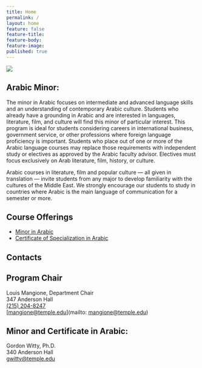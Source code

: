 ```yaml
---
title: Home
permalink: /
layout: home
feature: false
feature-title: 
feature-body: 
feature-image: 
published: true
---
```

![]({{site.baseurl}}/media/iStock_Arabic%20Nabawi%20Mosque.jpg)

## Arabic Minor:

The minor in Arabic focuses on intermediate and advanced language skills and an understanding of contemporary Arabic culture. Students who already have a grounding in Arabic and are interested in languages, literature, film, and culture will find this minor of particular interest. This program is ideal for students considering careers in international business, government service, or other professions where foreign language proficiency is important. Students who place out of one or more of the Arabic language courses may replace those requirements with independent study or electives as approved by the Arabic faculty advisor. Electives must focus exclusively on Arab literature, film, history, or culture.

Arabic courses in literature, film and popular culture — all given in translation — invite students from any major to develop familiarity with the cultures of the Middle East. We strongly encourage our students to study in countries where Arabic is the main language of communication for a semester or more.

## Course Offerings

- [Minor in Arabic](http://bulletin.temple.edu/undergraduate/liberal-arts/arabic/arabic-minor/)
- [Certificate of Specialization in Arabic](http://bulletin.temple.edu/undergraduate/liberal-arts/arabic/certificate-specialization-arabic/)

## Contacts 

## Program Chair

Louis Mangione, Department Chair<br />
347 Anderson Hall<br />
[(215) 204-8247](tel:2152048247)<br />
[mangione@temple.edu](mailto: mangione@temple.edu)<br />

## Minor and Certificate in Arabic: 

Gordon Witty, Ph.D.<br />
340 Anderson Hall <br />
[gwitty@temple.edu](mailto:gwitty@temple.edu)<br />
